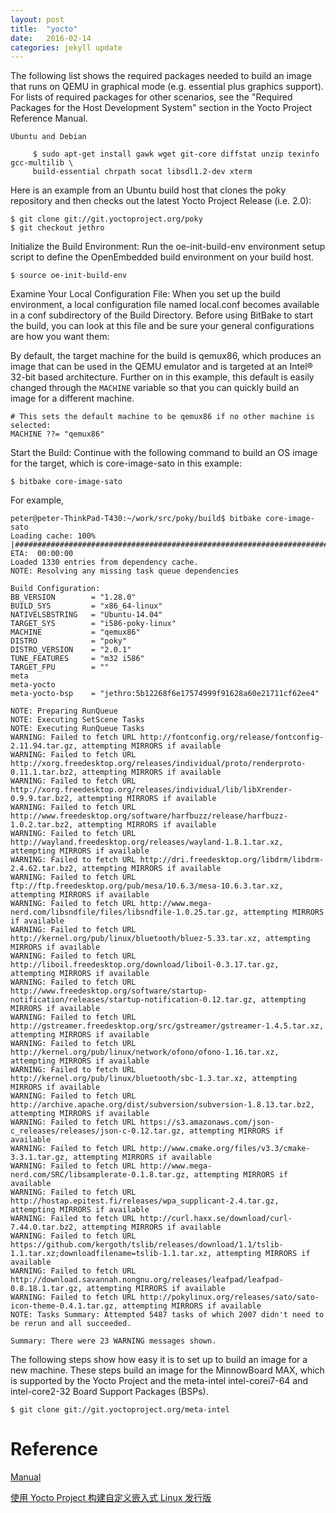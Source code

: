 ```yaml
---
layout: post
title:  "yocto"
date:   2016-02-14 
categories: jekyll update
---
```

The following list shows the required packages needed to build an image that runs on QEMU in graphical mode (e.g. essential plus graphics support). For lists of required packages for other scenarios, see the "Required Packages for the Host Development System" section in the Yocto Project Reference Manual.

	Ubuntu and Debian

		 $ sudo apt-get install gawk wget git-core diffstat unzip texinfo gcc-multilib \
		 build-essential chrpath socat libsdl1.2-dev xterm


Here is an example from an Ubuntu build host that clones the poky repository and then checks out the latest Yocto Project Release (i.e. 2.0):

	$ git clone git://git.yoctoproject.org/poky
	$ git checkout jethro


Initialize the Build Environment: Run the oe-init-build-env environment setup script to define the OpenEmbedded build environment on your build host.

	$ source oe-init-build-env

Examine Your Local Configuration File: When you set up the build environment, a local configuration file named local.conf becomes available in a conf subdirectory of the Build Directory. Before using BitBake to start the build, you can look at this file and be sure your general configurations are how you want them: 

By default, the target machine for the build is qemux86, which produces an image that can be used in the QEMU emulator and is targeted at an Intel® 32-bit based architecture. Further on in this example, this default is easily changed through the `MACHINE` variable so that you can quickly build an image for a different machine. 
                    

	# This sets the default machine to be qemux86 if no other machine is selected:
	MACHINE ??= "qemux86"


Start the Build: Continue with the following command to build an OS image for the target, which is core-image-sato in this example: 

	$ bitbake core-image-sato

For example, 

	peter@peter-ThinkPad-T430:~/work/src/poky/build$ bitbake core-image-sato
	Loading cache: 100% |##########################################################################################################| ETA:  00:00:00
	Loaded 1330 entries from dependency cache.
	NOTE: Resolving any missing task queue dependencies

	Build Configuration:
	BB_VERSION        = "1.28.0"
	BUILD_SYS         = "x86_64-linux"
	NATIVELSBSTRING   = "Ubuntu-14.04"
	TARGET_SYS        = "i586-poky-linux"
	MACHINE           = "qemux86"
	DISTRO            = "poky"
	DISTRO_VERSION    = "2.0.1"
	TUNE_FEATURES     = "m32 i586"
	TARGET_FPU        = ""
	meta              
	meta-yocto        
	meta-yocto-bsp    = "jethro:5b12268f6e17574999f91628a60e21711cf62ee4"

	NOTE: Preparing RunQueue
	NOTE: Executing SetScene Tasks
	NOTE: Executing RunQueue Tasks
	WARNING: Failed to fetch URL http://fontconfig.org/release/fontconfig-2.11.94.tar.gz, attempting MIRRORS if available
	WARNING: Failed to fetch URL http://xorg.freedesktop.org/releases/individual/proto/renderproto-0.11.1.tar.bz2, attempting MIRRORS if available
	WARNING: Failed to fetch URL http://xorg.freedesktop.org/releases/individual/lib/libXrender-0.9.9.tar.bz2, attempting MIRRORS if available
	WARNING: Failed to fetch URL http://www.freedesktop.org/software/harfbuzz/release/harfbuzz-1.0.2.tar.bz2, attempting MIRRORS if available
	WARNING: Failed to fetch URL http://wayland.freedesktop.org/releases/wayland-1.8.1.tar.xz, attempting MIRRORS if available
	WARNING: Failed to fetch URL http://dri.freedesktop.org/libdrm/libdrm-2.4.62.tar.bz2, attempting MIRRORS if available
	WARNING: Failed to fetch URL ftp://ftp.freedesktop.org/pub/mesa/10.6.3/mesa-10.6.3.tar.xz, attempting MIRRORS if available
	WARNING: Failed to fetch URL http://www.mega-nerd.com/libsndfile/files/libsndfile-1.0.25.tar.gz, attempting MIRRORS if available
	WARNING: Failed to fetch URL http://kernel.org/pub/linux/bluetooth/bluez-5.33.tar.xz, attempting MIRRORS if available
	WARNING: Failed to fetch URL http://liboil.freedesktop.org/download/liboil-0.3.17.tar.gz, attempting MIRRORS if available
	WARNING: Failed to fetch URL http://www.freedesktop.org/software/startup-notification/releases/startup-notification-0.12.tar.gz, attempting MIRRORS if available
	WARNING: Failed to fetch URL http://gstreamer.freedesktop.org/src/gstreamer/gstreamer-1.4.5.tar.xz, attempting MIRRORS if available
	WARNING: Failed to fetch URL http://kernel.org/pub/linux/network/ofono/ofono-1.16.tar.xz, attempting MIRRORS if available
	WARNING: Failed to fetch URL http://kernel.org/pub/linux/bluetooth/sbc-1.3.tar.xz, attempting MIRRORS if available
	WARNING: Failed to fetch URL http://archive.apache.org/dist/subversion/subversion-1.8.13.tar.bz2, attempting MIRRORS if available
	WARNING: Failed to fetch URL https://s3.amazonaws.com/json-c_releases/releases/json-c-0.12.tar.gz, attempting MIRRORS if available
	WARNING: Failed to fetch URL http://www.cmake.org/files/v3.3/cmake-3.3.1.tar.gz, attempting MIRRORS if available
	WARNING: Failed to fetch URL http://www.mega-nerd.com/SRC/libsamplerate-0.1.8.tar.gz, attempting MIRRORS if available
	WARNING: Failed to fetch URL http://hostap.epitest.fi/releases/wpa_supplicant-2.4.tar.gz, attempting MIRRORS if available
	WARNING: Failed to fetch URL http://curl.haxx.se/download/curl-7.44.0.tar.bz2, attempting MIRRORS if available
	WARNING: Failed to fetch URL https://github.com/kergoth/tslib/releases/download/1.1/tslib-1.1.tar.xz;downloadfilename=tslib-1.1.tar.xz, attempting MIRRORS if available
	WARNING: Failed to fetch URL http://download.savannah.nongnu.org/releases/leafpad/leafpad-0.8.18.1.tar.gz, attempting MIRRORS if available
	WARNING: Failed to fetch URL http://pokylinux.org/releases/sato/sato-icon-theme-0.4.1.tar.gz, attempting MIRRORS if available
	NOTE: Tasks Summary: Attempted 5487 tasks of which 2007 didn't need to be rerun and all succeeded.

	Summary: There were 23 WARNING messages shown.



The following steps show how easy it is to set up to build an image for a new machine. These steps build an image for the MinnowBoard MAX, which is supported by the Yocto Project and the meta-intel intel-corei7-64 and intel-core2-32 Board Support Packages (BSPs). 


	$ git clone git://git.yoctoproject.org/meta-intel




# Reference
[Manual](http://www.yoctoproject.org/docs/2.0/mega-manual/mega-manual.html)

[使用 Yocto Project 构建自定义嵌入式 Linux 发行版](http://blog.csdn.net/arnoldlu/article/details/20363243)




